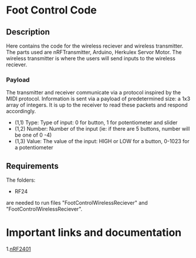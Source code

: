 # Foot Control Code

## Description

Here contains the code for the wireless reciever and wireless transmitter. 
The parts used are nRFTransmitter, Arduino, Herkulex Servor Motor. The wireless transmitter is where the users will send inputs to the wireless reciever.
### Payload
The transmitter  and receiver  communicate  via  a protocol inspired by the MIDI protocol. Information  is sent  via a payload  of predetermined  size:  a 1x3 array  of integers.  It is up to the receiver  to read these packets  and respond  accordingly.
- (1,1) Type: Type of input: 0 for button, 1 for potentiometer and slider
- (1,2) Number: Number of the input (ie: if there are 5 buttons, number will  be one of  0 -4)
- (1,3) Value: The value of the input: HIGH or LOW for a button, 0-1023 for a potentiometer
## Requirements

The folders:
- RF24

are needed to run files "FootControlWirelessReciever" and "FootControlWirelessReciever".

# Important links and documentation
1.[nRF2401](https://nrf24.github.io/RF24/)
